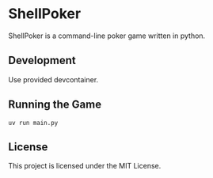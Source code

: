 # ShellPoker

ShellPoker is a command-line poker game written in python.

## Development

Use provided devcontainer.

## Running the Game

```
uv run main.py
```

## License

This project is licensed under the MIT License.
